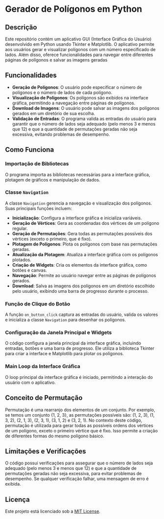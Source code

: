 # Gerador de Polígonos em Python

## Descrição

Este repositório contém um aplicativo GUI (Interface Gráfica do Usuário) desenvolvido em Python usando Tkinter e Matplotlib. O aplicativo permite aos usuários gerar e visualizar polígonos com um número especificado de lados. Além disso, oferece funcionalidades para navegar entre diferentes páginas de polígonos e salvar as imagens geradas

## Funcionalidades

- **Geração de Polígonos**: O usuário pode especificar o número de polígonos e o número de lados de cada polígono.
- **Visualização de Polígonos**: Os polígonos são exibidos na interface gráfica, permitindo a navegação entre páginas de polígonos.
- **Download de Imagens**: O usuário pode salvar as imagens dos polígonos gerados em um diretório de sua escolha.
- **Validação de Entradas**: O programa valida as entradas do usuário para garantir que o número de lados seja adequado (pelo menos 3 e menos que 12) e que a quantidade de permutações geradas não seja excessiva, evitando problemas de desempenho.

## Como Funciona

### Importação de Bibliotecas

O programa importa as bibliotecas necessárias para a interface gráfica, plotagem de gráficos e manipulação de dados.

### Classe `Navigation`

A classe `Navigation` gerencia a navegação e visualização dos polígonos. Suas principais funções incluem:

- **Inicialização**: Configura a interface gráfica e inicializa variáveis.
- **Geração de Vértices**: Gera as coordenadas dos vértices de um polígono regular.
- **Geração de Permutações**: Gera todas as permutações possíveis dos vértices (exceto o primeiro, que é fixo).
- **Plotagem de Polígonos**: Plota os polígonos com base nas permutações geradas.
- **Atualização da Plotagem**: Atualiza a interface gráfica com os polígonos plotados.
- **Criação de Widgets**: Cria os elementos da interface gráfica, como botões e canvas.
- **Navegação**: Permite ao usuário navegar entre as páginas de polígonos gerados.
- **Download**: Salva as imagens dos polígonos em um diretório escolhido pelo usuário, exibindo uma barra de progresso durante o processo.

### Função de Clique do Botão

A função `on_button_click` captura as entradas do usuário, valida os valores e inicializa a classe `Navigation` para desenhar os polígonos.

### Configuração da Janela Principal e Widgets

O código configura a janela principal da interface gráfica, incluindo entradas, botões e uma barra de progresso. Ele utiliza a biblioteca Tkinter para criar a interface e Matplotlib para plotar os polígonos.

### Main Loop da Interface Gráfica

O loop principal da interface gráfica é iniciado, permitindo a interação do usuário com o aplicativo.

## Conceito de Permutação

Permutação é uma rearranjo dos elementos de um conjunto. Por exemplo, se temos um conjunto {1, 2, 3}, as permutações possíveis são: (1, 2, 3), (1, 3, 2), (2, 1, 3), (2, 3, 1), (3, 1, 2) e (3, 2, 1). No contexto deste código, permutação é utilizada para gerar todas as possíveis ordens dos vértices de um polígono, exceto o primeiro vértice que é fixo. Isso permite a criação de diferentes formas do mesmo polígono básico.

## Limitações e Verificações

O código possui verificações para assegurar que o número de lados seja adequado (pelo menos 3 e menos que 12) e que a quantidade de permutações geradas não seja excessiva, para evitar problemas de desempenho. Se qualquer verificação falhar, uma mensagem de erro é exibida.


## Licença

Este projeto está licenciado sob a [MIT License](LICENSE).
